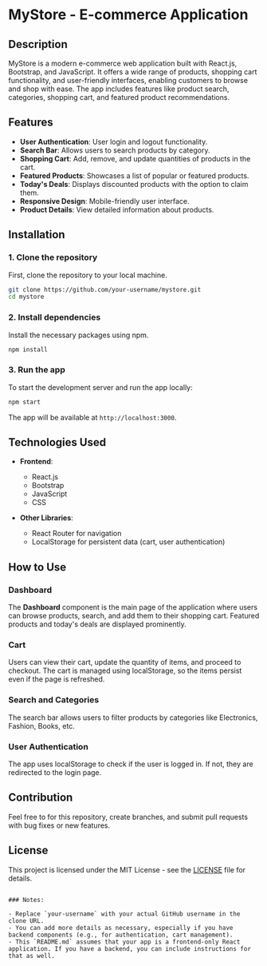 # MyStore - E-commerce Application

## Description

MyStore is a modern e-commerce web application built with React.js, Bootstrap, and JavaScript. It offers a wide range of products, shopping cart functionality, and user-friendly interfaces, enabling customers to browse and shop with ease. The app includes features like product search, categories, shopping cart, and featured product recommendations.

## Features

- **User Authentication**: User login and logout functionality.
- **Search Bar**: Allows users to search products by category.
- **Shopping Cart**: Add, remove, and update quantities of products in the cart.
- **Featured Products**: Showcases a list of popular or featured products.
- **Today's Deals**: Displays discounted products with the option to claim them.
- **Responsive Design**: Mobile-friendly user interface.
- **Product Details**: View detailed information about products.

## Installation

### 1. Clone the repository
First, clone the repository to your local machine.

```bash
git clone https://github.com/your-username/mystore.git
cd mystore
````

### 2. Install dependencies

Install the necessary packages using npm.

```bash
npm install
```

### 3. Run the app

To start the development server and run the app locally:

```bash
npm start
```

The app will be available at `http://localhost:3000`.

## Technologies Used

* **Frontend**:

  * React.js
  * Bootstrap
  * JavaScript
  * CSS

* **Other Libraries**:

  * React Router for navigation
  * LocalStorage for persistent data (cart, user authentication)

## How to Use

### Dashboard

The **Dashboard** component is the main page of the application where users can browse products, search, and add them to their shopping cart. Featured products and today's deals are displayed prominently.

### Cart

Users can view their cart, update the quantity of items, and proceed to checkout. The cart is managed using localStorage, so the items persist even if the page is refreshed.

### Search and Categories

The search bar allows users to filter products by categories like Electronics, Fashion, Books, etc.

### User Authentication

The app uses localStorage to check if the user is logged in. If not, they are redirected to the login page.

## Contribution

Feel free to for this repository, create branches, and submit pull requests with bug fixes or new features.

## License

This project is licensed under the MIT License - see the [LICENSE](LICENSE) file for details.

```

### Notes:

- Replace `your-username` with your actual GitHub username in the clone URL.
- You can add more details as necessary, especially if you have backend components (e.g., for authentication, cart management).
- This `README.md` assumes that your app is a frontend-only React application. If you have a backend, you can include instructions for that as well.
```
